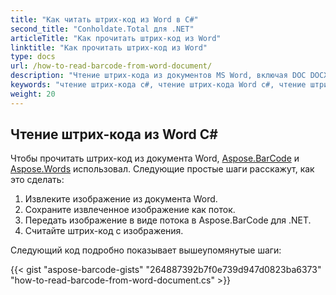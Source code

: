 ```yaml
---
title: "Как читать штрих-код из Word в C#"
second_title: "Conholdate.Total для .NET"
articleTitle: "Как прочитать штрих-код из Word"
linktitle: "Как прочитать штрих-код из Word"
type: docs
url: /how-to-read-barcode-from-word-document/
description: "Чтение штрих-кода из документов MS Word, включая DOC DOCX на C#."
keywords: "чтение штрих-кода c#, чтение штрих-кода Word c#, чтение штрих-кода doc c#, чтение штрих-кода docx c#, чтение слова doc docx c#, .NET чтение слова docx, чтение штрих-кода docx c#.net"
weight: 20
---
```


## **Чтение штрих-кода из Word C#**
Чтобы прочитать штрих-код из документа Word, [Aspose.BarCode](https://products.aspose.com/barcode/net) и [Aspose.Words](https://products.aspose.com/words/net) использовал. Следующие простые шаги расскажут, как это сделать:

1. Извлеките изображение из документа Word.
1. Сохраните извлеченное изображение как поток.
1. Передать изображение в виде потока в Aspose.BarCode для .NET.
1. Считайте штрих-код с изображения.

Следующий код подробно показывает вышеупомянутые шаги:

{{< gist "aspose-barcode-gists" "264887392b7f0e739d947d0823ba6373" "how-to-read-barcode-from-word-document.cs" >}}
